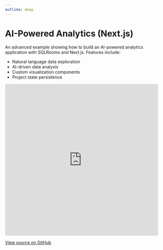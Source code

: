 ```yaml
---
outline: deep
---
```


# AI-Powered Analytics (Next.js)

An advanced example showing how to build an AI-powered analytics application with SQLRooms and Next.js. Features include:

- Natural language data exploration
- AI-driven data analysis
- Custom visualization components
- Project state persistence

<iframe src="https://stackblitz.com/github/sqlrooms/sqlrooms/tree/main/examples/nextjs-ai?embed=1&file=app/page.tsx" style="width:100%; height:500px; border:0; border-radius: 4px; overflow:hidden;" title="SQLRooms AI Example"></iframe>

[View source on GitHub](https://github.com/ilyabo/sqlrooms/tree/main/examples/nextjs-ai)

